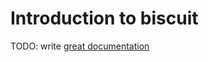 # Introduction to biscuit

TODO: write [great documentation](http://jacobian.org/writing/great-documentation/what-to-write/)
